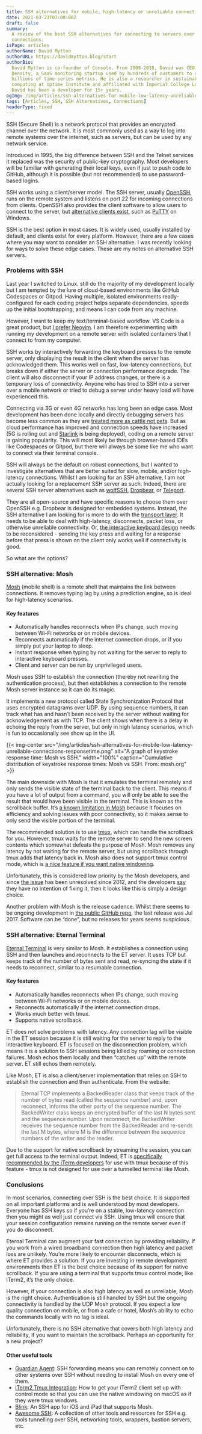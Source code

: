 ```yaml
---
title: SSH alternatives for mobile, high-latency or unreliable connections
date: 2021-03-23T07:00:00Z
draft: false
summary:
  A review of the best SSH alternatives for connecting to servers over poor
  connections.
isPage: articles
authorName: David Mytton
authorURL: https://davidmytton.blog/start
authorBio:
  David Mytton is co-founder of Console. From 2009-2018, David was CEO at Server 
  Density, a SaaS monitoring startup used by hundreds of customers to collect 
  billions of time series metrics. He is also a researcher in sustainable 
  computing at Uptime Institute and affiliated with Imperial College London. 
  David has been a developer for 15+ years.
ogImg: /img/articles/ssh-alternatives-for-mobile-low-latency-unreliable-connections-responsetime.png
tags: [Articles, SSH, SSH Alternatives, Connections]
headerType: fixed
---
```


SSH (Secure Shell) is a network protocol that provides an encrypted channel over
the network. It is most commonly used as a way to log into remote systems over
the internet, such as servers, but can be used by any network service.

Introduced in 1995, the big difference between SSH and the Telnet services it
replaced was the security of public-key cryptography. Most developers will be
familiar with generating their local keys, even if just to push code to GitHub,
although it is possible (but not recommended) to use password-based logins.

SSH works using a client/server model. The SSH server, usually
[OpenSSH](https://en.wikipedia.org/wiki/OpenSSH), runs on the remote system and
listens on port 22 for incoming connections from clients. OpenSSH also provides
the client software to allow users to connect to the server, but
[alternative clients exist](https://en.wikipedia.org/wiki/Comparison_of_SSH_clients),
such as [PuTTY](https://en.wikipedia.org/wiki/PuTTY) on Windows.

SSH is the best option in most cases. It is widely used, usually installed by
default, and clients exist for every platform. However, there are a few cases
where you may want to consider an SSH alternative. I was recently looking for
ways to solve these edge cases. These are my notes on alternative SSH servers.

### Problems with SSH

Last year I switched to Linux. still do the majority of my development locally
but I am tempted by the lure of cloud-based environments like GitHub Codespaces
or Gitpod. Having multiple, isolated environments ready-configured for each
coding project helps separate dependencies, speeds up the initial bootstrapping,
and means I can code from any machine.

However, I want to keep my text/terminal-based workflow. VS Code is a great
product, but
[I prefer Neovim](/articles/neovim-best-code-editor-ide-for-developers/). I am
therefore experimenting with running my development on a remote server with
isolated containers that I connect to from my computer.

SSH works by interactively forwarding the keyboard presses to the remote server,
only displaying the result in the client when the server has acknowledged them.
This works well on fast, low-latency connections, but breaks down if either the
server or connection performance degrade. The client will also disconnect if
your IP address changes, or there is a temporary loss of connectivity. Anyone
who has tried to SSH into a server over a mobile network or tried to debug a
server under heavy load will have experienced this.

Connecting via 3G or even 4G networks has long been an edge case. Most
development has been done locally and directly debugging servers has become less
common as they are
[treated more as cattle not pets](https://cloudscaling.com/blog/cloud-computing/the-history-of-pets-vs-cattle/).
But as cloud performance has improved and connection speeds have increased (5G
is rolling out and [Starlink](https://www.starlink.com/) is being deployed),
coding on a remote server is gaining popularity. This will most likely be
through browser-based IDEs like Codespaces or Gitpod, but there will always be
some like me who want to connect via their terminal console.

SSH will always be the default on robust connections, but I wanted to
investigate alternatives that are better suited for slow, mobile, and/or
high-latency connections. Whilst I am looking for an SSH alternative, I am not
actually looking for a replacement SSH server as such. Indeed, there are several
SSH server alternatives such as
[wolfSSH](https://www.wolfssl.com/products/wolfssh/),
[Dropbear](https://matt.ucc.asn.au/dropbear/dropbear.html), or
[Teleport](https://github.com/gravitational/teleport).

They are all open-source and have specific reasons to choose them over OpenSSH
e.g. Dropbear is designed for embedded systems. Instead, the SSH alternative I
am looking for is more to do with the
[transport layer](https://tools.ietf.org/html/rfc4253). It needs to be able to
deal with high-latency, disconnects, packet loss, or otherwise unreliable
connectivity. Or,
[the interactive keyboard design](https://tools.ietf.org/html/rfc4256) needs to
be reconsidered - sending the key press and waiting for a response before that
press is shown on the client only works well if connectivity is good.

So what are the options?

### SSH alternative: Mosh

[Mosh](https://mosh.org) (mobile shell) is a remote shell that maintains the
link between connections. It removes typing lag by using a prediction engine, so
is ideal for high-latency scenarios.

#### Key features

- Automatically handles reconnects when IPs change, such moving between Wi-Fi
  networks or on mobile devices.
- Reconnects automatically if the internet connection drops, or if you simply
  put your laptop to sleep.
- Instant response when typing by not waiting for the server to reply to
  interactive keyboard presses.
- Client and server can be run by unprivileged users.

Mosh uses SSH to establish the connection (thereby not rewriting the
authentication process), but then establishes a connection to the remote Mosh
server instance so it can do its magic.

It implements a new protocol called State Synchronization Protocol that uses
encrypted datagrams over UDP. By using sequence numbers, it can track what has
and hasn’t been received by the server without waiting for acknowledgement as
with TCP. The client shows when there is a delay in echoing the reply from the
server, but only in high latency scenarios, which is fun to occasionally see
show up in the UI.

{{< img-center src="/img/articles/ssh-alternatives-for-mobile-low-latency-unreliable-connections-responsetime.png" alt="A graph of keystroke response time: Mosh vs SSH." width="100%" caption="Cumulative distribution of keystroke response times: Mosh vs SSH. From: mosh.org" >}}

The main downside with Mosh is that it emulates the terminal remotely and only
sends the visible state of the terminal back to the client. This means if you
have a lot of output from a command, you will only be able to see the result
that would have been visible in the terminal. This is known as the scrollback
buffer. It’s
[a known limitation in Mosh](https://github.com/mobile-shell/mosh/issues/2)
because it focuses on efficiency and solving issues with poor connectivity, so
it makes sense to only send the visible portion of the terminal.

The recommended solution is to use [tmux](https://github.com/tmux/tmux), which
can handle the scrollback for you. However, tmux waits for the remote server to
send the new screen contents which somewhat defeats the purpose of Mosh. Mosh
removes any latency by not waiting for the remote server, but using scrollback
through tmux adds that latency back in. Mosh also does not support tmux control
mode, which is
[a nice feature if you want native windowing](https://medium.com/@gveloper/using-iterm2s-built-in-integration-with-tmux-d5d0ef55ec30).

Unfortunately, this is considered low priority by the Mosh developers, and since
[the issue](https://github.com/mobile-shell/mosh/issues/122) has been unresolved
since 2012, and the developers
[say](https://github.com/mobile-shell/mosh/issues/122#issuecomment-682060982)
they have no intention of fixing it, then it looks like this is simply a design
choice.

Another problem with Mosh is the release cadence. Whilst there seems to be
ongoing development in
[the public GitHub repo](https://github.com/mobile-shell/mosh), the last release
was Jul 2017. Software can be “done”, but no releases for years seems
suspicious.

### SSH alternative: Eternal Terminal

[Eternal Terminal](https://eternalterminal.dev/) is very similar to Mosh. It
establishes a connection using SSH and then launches and reconnects to the ET
server. It uses TCP but keeps track of the number of bytes sent and read,
re-syncing the state if it needs to reconnect, similar to a resumable
connection.

#### Key features

- Automatically handles reconnects when IPs change, such moving between Wi-Fi
  networks or on mobile devices.
- Reconnects automatically if the internet connection drops.
- Works much better with tmux.
- Supports native scrollback.

ET does not solve problems with latency. Any connection lag will be visible in
the ET session because it is still waiting for the server to reply to the
interactive keyboard. ET is focused on the disconnection problem, which means it
is a solution to SSH sessions being killed by roaming or connection failures.
Mosh echos them locally and then “catches up” with the remote server. ET still
echos them remotely.

Like Mosh, ET is also a client/server implementation that relies on SSH to
establish the connection and then authenticate. From the website:

> Eternal TCP implements a BackedReader class that keeps track of the number of
> bytes read (called the sequence number) and, upon reconnect, informs the other
> party of the sequence number. The BackedWriter class keeps an encrypted buffer
> of the last N bytes sent and the sequence number. Upon reconnect, the
> BackedWriter receives the sequence number from the BackedReader and re-sends
> the last M bytes, where M is the difference between the sequence numbers of
> the writer and the reader.

Due to the support for native scrollback by streaming the session, you can get
full access to the terminal output. Indeed, ET is
[specifically recommended by the iTerm developers](https://gitlab.com/gnachman/iterm2/-/wikis/tmux-Integration-Best-Practices#i-want-to-use-mosh)
for use with tmux because of this feature - tmux is not designed for use over a
tunnelled terminal like Mosh.

### Conclusions

In most scenarios, connecting over SSH is the best choice. It is supported on
all important platforms and is well understood by most developers. Everyone has
SSH keys so if you’re on a stable, low-latency connection then you might as well
just connect via SSH. Using tmux will ensure that your session configuration
remains running on the remote server even if you do disconnect.

Eternal Terminal can augment your fast connection by providing reliability. If
you work from a wired broadband connection then high latency and packet loss are
unlikely. You’re more likely to encounter disconnects, which is where ET
provides a solution. If you are investing in remote development environments
then ET is the best choice because of its support for native scrollback. If you
are using a terminal that supports tmux control mode, like iTerm2, it’s the only
choice.

However, if your connection is also high latency as well as unreliable, Mosh is
the right choice. Authentication is still handled by SSH but the ongoing
connectivity is handled by the UDP Mosh protocol. If you expect a low quality
connection on mobile, or from a cafe or hotel, Mosh’s ability to echo the
commands locally with no lag is ideal.

Unfortunately, there is no SSH alternative that covers both high latency and
reliability, if you want to maintain the scrollback. Perhaps an opportunity for
a new project?

#### Other useful tools

- [Guardian Agent](https://github.com/StanfordSNR/guardian-agent): SSH
  forwarding means you can remotely connect on to other systems over SSH without
  needing to install Mosh on every one of them.
- [iTerm2 Tmux Integration](https://iterm2.com/documentation-tmux-integration.html):
  How to get your iTerm2 client set up with control mode so that you can use the
  native windowing on macOS as if they were tmux windows.
- [Blink](https://blink.sh/): An SSH app for iOS and iPad that supports Mosh.
- [Awesome SSH](https://project-awesome.org/moul/awesome-ssh): A collection of
  other tools and resources for SSH e.g. tools tunnelling over SSH, networking
  tools, wrappers, bastion servers, etc.
